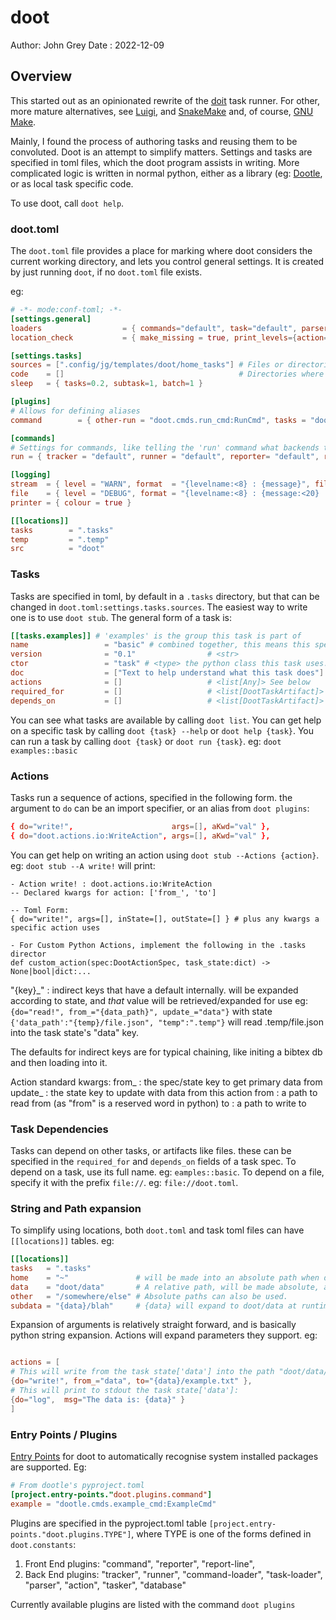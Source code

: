 # doot

Author: John Grey
Date  : 2022-12-09

## Overview
This started out as an opinionated rewrite of the [doit](https://pydoit.org/contents.html) task runner.
For other, more mature alternatives, see [Luigi](https://github.com/spotify/luigi), and [SnakeMake](https://github.com/snakemake/snakemake)
and, of course, [GNU Make](https://www.gnu.org/software/make/).

Mainly, I found the process of authoring tasks and reusing them to be convoluted.
Doot is an attempt to simplify matters.
Settings and tasks are specified in toml files, which the doot program assists in writing.
More complicated logic is written in normal python, either as a library (eg: [Dootle](https://github.com/jgrey4296/dootle),
or as local task specific code.

To use doot, call `doot help`.

### doot.toml
The `doot.toml` file provides a place for marking where doot considers the current working directory,
and lets you control general settings.
It is created by just running `doot`, if no `doot.toml` file exists.

eg:
``` toml
# -*- mode:conf-toml; -*-
[settings.general]
loaders                  = { commands="default", task="default", parser="default"}
location_check           = { make_missing = true, print_levels={action="WARN", execute="WARN"}}

[settings.tasks]
sources = [".config/jg/templates/doot/home_tasks"] # Files or directories where task specs can be loaded from, expanded according to [[locations]] keys
code    = []                                       # Directories where task specific code can be imported from, expanded according to [[locations]] keys
sleep   = { tasks=0.2, subtask=1, batch=1 }

[plugins]
# Allows for defining aliases
command        = { other-run = "doot.cmds.run_cmd:RunCmd", tasks = "doot.cmds.list_cmd:ListCmd" }

[commands]
# Settings for commands, like telling the 'run' command what backends to use
run = { tracker = "default", runner = "default", reporter= "default", report-line = []}

[logging]
stream  = { level = "WARN", format  = "{levelname:<8} : {message}", filters = ["doot"] }
file    = { level = "DEBUG", format = "{levelname:<8} : {message:<20} :|: ({module}.{lineno}.{funcName})", filters =  ["doot"] }
printer = { colour = true }

[[locations]]
tasks        = ".tasks"
temp         = ".temp"
src          = "doot"

```


### Tasks
Tasks are specified in toml, by default in a `.tasks` directory, but that can be changed in `doot.toml:settings.tasks.sources`.
The easiest way to write one is to use `doot stub`.
The general form of a task is:

``` toml
[[tasks.examples]] # 'examples' is the group this task is part of
name                 = "basic" # combined together, this means this specific task is `examples::basic`
version              = "0.1"                # <str>
ctor                 = "task" # <type> the python class this task uses. See the plugins listed in 'doot plugins'
doc                  = ["Text to help understand what this task does"] # <list[str]>
actions              = []                   # <list[Any]> See below
required_for         = []                   # <list[DootTaskArtifact]> see below
depends_on           = []                   # <list[DootTaskArtifact]> see below
```

You can see what tasks are available by calling `doot list`.
You can get help on a specific task by calling `doot {task} --help` or `doot help {task}`.
You can run a task by calling `doot {task}` or `doot run {task}`.
eg: `doot examples::basic`

### Actions
Tasks run a sequence of actions, specified in the following form. the argument to `do` can be an import specifier, or an alias from `doot plugins`:

``` toml
{ do="write!",                      args=[], aKwd="val" },
{ do="doot.actions.io:WriteAction", args=[], aKwd="val" },
```

You can get help on writing an action using `doot stub --Actions {action}`. eg: `doot stub --A write!` will print:

```
- Action write! : doot.actions.io:WriteAction
-- Declared kwargs for action: ['from_', 'to']

-- Toml Form:
{ do="write!", args=[], inState=[], outState=[] } # plus any kwargs a specific action uses

- For Custom Python Actions, implement the following in the .tasks director
def custom_action(spec:DootActionSpec, task_state:dict) -> None|bool|dict:...
```

"{key}_"  : indirect keys that have a default internally. will be expanded according to state, and *that* value will be retrieved/expanded for use
eg: ```{do="read!", from_="{data_path}", update_="data"}``` with state ```{'data_path':"{temp}/file.json", "temp":".temp"}``` will read .temp/file.json into the task state's "data" key.

The defaults for indirect keys are for typical chaining, like initing a bibtex db and then loading into it.

Action standard kwargs:
from_   : the spec/state key to get primary data from
update_ : the state key to update with data from this action
from    : a path to read from  (as "from" is a reserved word in python)
to      : a path to write to

### Task Dependencies
Tasks can depend on other tasks, or artifacts like files.
these can be specified in the `required_for` and `depends_on` fields of a task spec.
To depend on a task, use its full name. eg: `eamples::basic`.
To depend on a file, specify it with the prefix `file://`. eg: `file://doot.toml`.

### String and Path expansion
To simplify using locations, both `doot.toml` and task toml files can have `[[locations]]` tables.
eg:
``` toml
[[locations]]
tasks   = ".tasks"
home    = "~"               # will be made into an absolute path when doot runs.
data    = "doot/data"       # A relative path, will be made absolute, according to cwd.
other   = "/somewhere/else" # Absolute paths can also be used.
subdata = "{data}/blah"     # {data} will expand to doot/data at runtime
```

Expansion of arguments is relatively straight forward, and is basically python string expansion.
Actions will expand parameters they support.
eg:
``` toml

actions = [
# This will write from the task state['data'] into the path "doot/data/example.txt":
{do="write!", from_="data", to="{data}/example.txt" },
# This will print to stdout the task state['data']:
{do="log",  msg="The data is: {data}" }
]
```

### Entry Points / Plugins
[Entry Points](https://packaging.python.org/en/latest/specifications/pyproject-toml/#entry-points) for doot to automatically recognise system installed packages are supported. Eg:

``` toml
# From dootle's pyproject.toml
[project.entry-points."doot.plugins.command"]
example = "dootle.cmds.example_cmd:ExampleCmd"
```

Plugins are specified in the pyproject.toml table `[project.entry-points."doot.plugins.TYPE"]`,
where TYPE is one of the forms defined in `doot.constants`:
1) Front End plugins: "command", "reporter", "report-line",
2) Back End plugins: "tracker", "runner", "command-loader", "task-loader", "parser", "action", "tasker", "database"

Currently available plugins are listed with the command `doot plugins`
